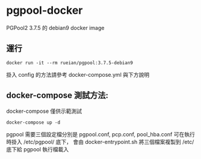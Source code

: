 # pgpool-docker

PGPool2 3.7.5 的 debian9 docker image

## 運行

```
docker run -it --rm rueian/pgpool:3.7.5-debian9
```

掛入 config 的方法請參考 docker-compose.yml 與下方說明

## docker-compose 測試方法:

docker-compose 僅供示範測試

```
docker-compose up -d
```

pgpool 需要三個設定檔分別是 pgpool.conf, pcp.conf, pool_hba.conf 可在執行時掛入 /etc/pgpool/ 底下，
會由 docker-entrypoint.sh 將三個檔案複製到 /etc/ 底下給 pgpool 執行檔載入
